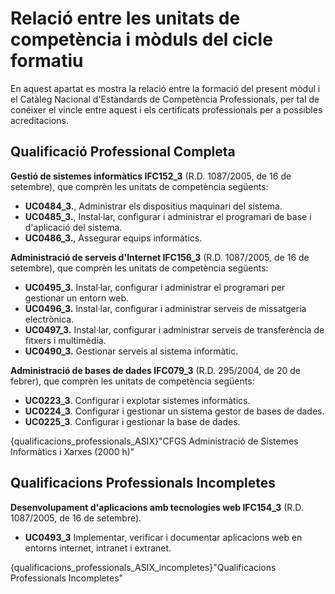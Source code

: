 # Relació entre les unitats de competència i mòduls del cicle formatiu

<!--

Cal relacionar la nostra formació amb el Catàleg nacional d'estàndards de competència professionals, per tal de conéixer el vincle entre el mòdul i els certificats i possibles acreditacions associats.

D'on obtenim aquesta informació?

Del BOE de cada títol:

DAM/DAW: https://www.boe.es/diario_boe/txt.php?id=BOE-A-2023-13221 -> Article 6 de cada llei
ASIX:    https://www.boe.es/diario_boe/txt.php?id=BOE-A-2009-18355 -> Article 6 
SMX:     https://www.boe.es/diario_boe/txt.php?id=BOE-A-2008-819 -> Article 6
FPB:     https://www.boe.es/buscar/doc.php?id=BOE-A-2014-5591 -> Annex VII Apartat 2.3

-->

En aquest apartat es mostra la relació entre la formació del present mòdul i el Catàleg Nacional d'Estàndards de Competència Professionals, per tal de conéixer el vincle entre aquest i els certificats professionals per a possibles acreditacions.

## Qualificació Professional Completa

**Gestió de sistemes informàtics IFC152_3** (R.D. 1087/2005, de 16 de setembre), que comprèn les unitats de competència següents:

* **UC0484_3.**, Administrar els dispositius maquinari del sistema.
* **UC0485_3.**, Instal·lar, configurar i administrar el programari de base i d'aplicació del sistema.
* **UC0486_3.**, Assegurar equips informàtics.

**Administració de serveis d'Internet IFC156_3**  (R.D. 1087/2005, de 16 de setembre), que comprèn les unitats de competència següents:

* **UC0495_3.** Instal·lar, configurar i administrar el programari per gestionar un entorn web.
* **UC0496_3.** Instal·lar, configurar i administrar serveis de missatgeria electrònica.
* **UC0497_3.** Instal·lar, configurar i administrar serveis de transferència de fitxers i multimèdia.
* **UC0490_3.** Gestionar serveis al sistema informàtic.

**Administració de bases de dades IFC079_3** (R.D. 295/2004, de 20 de febrer), que comprèn les unitats de competència següents:

* **UC0223_3**. Configurar i explotar sistemes informàtics.
* **UC0224_3**. Configurar i gestionar un sistema gestor de bases de dades.
* **UC0225_3**. Configurar i gestionar la base de dades.

{qualificacions_professionals_ASIX}"CFGS Administració de Sistemes Informàtics i Xarxes (2000 h)"

## Qualificacions Professionals Incompletes

**Desenvolupament d'aplicacions amb tecnologies web IFC154_3** (R.D. 1087/2005, de 16 de setembre).

* **UC0493_3** Implementar, verificar i documentar aplicacions web en entorns internet, intranet i extranet.

 
{qualificacions_professionals_ASIX_incompletes}"Qualificacions Professionals Incompletes"

